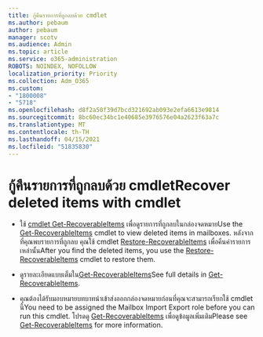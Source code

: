 ```yaml
---
title: กู้คืนรายการที่ถูกลบด้วย cmdlet
ms.author: pebaum
author: pebaum
manager: scotv
ms.audience: Admin
ms.topic: article
ms.service: o365-administration
ROBOTS: NOINDEX, NOFOLLOW
localization_priority: Priority
ms.collection: Adm_O365
ms.custom:
- "1800008"
- "5718"
ms.openlocfilehash: d8f2a50f39d7bcd321692ab093e2efa6613e9814
ms.sourcegitcommit: 8bc60ec34bc1e40685e3976576e04a2623f63a7c
ms.translationtype: MT
ms.contentlocale: th-TH
ms.lasthandoff: 04/15/2021
ms.locfileid: "51835830"
---
```

# <a name="recover-deleted-items-with-cmdlet"></a><span data-ttu-id="39598-102">กู้คืนรายการที่ถูกลบด้วย cmdlet</span><span class="sxs-lookup"><span data-stu-id="39598-102">Recover deleted items with cmdlet</span></span>

- <span data-ttu-id="39598-103">ใช้ [cmdlet Get-RecoverableItems](https://docs.microsoft.com/powershell/module/exchange/get-recoverableitems?view=exchange-ps) เพื่อดูรายการที่ถูกลบในกล่องจดหมาย</span><span class="sxs-lookup"><span data-stu-id="39598-103">Use the [Get-RecoverableItems](https://docs.microsoft.com/powershell/module/exchange/get-recoverableitems?view=exchange-ps) cmdlet to view deleted items in mailboxes.</span></span> <span data-ttu-id="39598-104">หลังจากที่คุณพบรายการที่ถูกลบ คุณใช้ cmdlet [Restore-RecoverableItems](https://docs.microsoft.com/powershell/module/exchange/Restore-RecoverableItems?view=exchange-ps) เพื่อคืนค่ารายการเหล่านั้น</span><span class="sxs-lookup"><span data-stu-id="39598-104">After you find the deleted items, you use the [Restore-RecoverableItems](https://docs.microsoft.com/powershell/module/exchange/Restore-RecoverableItems?view=exchange-ps) cmdlet to restore them.</span></span>

- <span data-ttu-id="39598-105">ดูรายละเอียดแบบเต็มใน[Get-RecoverableItems](https://docs.microsoft.com/powershell/module/exchange/get-recoverableitems?view=exchange-ps)</span><span class="sxs-lookup"><span data-stu-id="39598-105">See full details in [Get-RecoverableItems](https://docs.microsoft.com/powershell/module/exchange/get-recoverableitems?view=exchange-ps).</span></span>

- <span data-ttu-id="39598-106">คุณต้องได้รับมอบหมายบทบาทนําเข้าส่งออกกล่องจดหมายก่อนที่คุณจะสามารถเรียกใช้ cmdlet นี้</span><span class="sxs-lookup"><span data-stu-id="39598-106">You need to be assigned the Mailbox Import Export role before you can run this cmdlet.</span></span> <span data-ttu-id="39598-107">โปรดดู [Get-RecoverableItems](https://docs.microsoft.com/powershell/module/exchange/get-recoverableitems?view=exchange-ps) เพื่อดูข้อมูลเพิ่มเติม</span><span class="sxs-lookup"><span data-stu-id="39598-107">Please see [Get-RecoverableItems](https://docs.microsoft.com/powershell/module/exchange/get-recoverableitems?view=exchange-ps) for more information.</span></span>
